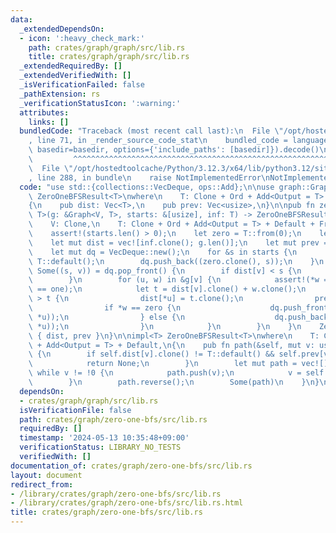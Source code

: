 ```yaml
---
data:
  _extendedDependsOn:
  - icon: ':heavy_check_mark:'
    path: crates/graph/graph/src/lib.rs
    title: crates/graph/graph/src/lib.rs
  _extendedRequiredBy: []
  _extendedVerifiedWith: []
  _isVerificationFailed: false
  _pathExtension: rs
  _verificationStatusIcon: ':warning:'
  attributes:
    links: []
  bundledCode: "Traceback (most recent call last):\n  File \"/opt/hostedtoolcache/Python/3.12.3/x64/lib/python3.12/site-packages/onlinejudge_verify/documentation/build.py\"\
    , line 71, in _render_source_code_stat\n    bundled_code = language.bundle(stat.path,\
    \ basedir=basedir, options={'include_paths': [basedir]}).decode()\n          \
    \         ^^^^^^^^^^^^^^^^^^^^^^^^^^^^^^^^^^^^^^^^^^^^^^^^^^^^^^^^^^^^^^^^^^^^^^^^^^^^^^^^^\n\
    \  File \"/opt/hostedtoolcache/Python/3.12.3/x64/lib/python3.12/site-packages/onlinejudge_verify/languages/rust.py\"\
    , line 288, in bundle\n    raise NotImplementedError\nNotImplementedError\n"
  code: "use std::{collections::VecDeque, ops::Add};\n\nuse graph::Graph;\n\npub struct\
    \ ZeroOneBFSResult<T>\nwhere\n    T: Clone + Ord + Add<Output = T> + Default,\n\
    {\n    pub dist: Vec<T>,\n    pub prev: Vec<usize>,\n}\n\npub fn zero_one_bfs<V,\
    \ T>(g: &Graph<V, T>, starts: &[usize], inf: T) -> ZeroOneBFSResult<T>\nwhere\n\
    \    V: Clone,\n    T: Clone + Ord + Add<Output = T> + Default + From<u8>,\n{\n\
    \    assert!(starts.len() > 0);\n    let zero = T::from(0);\n    let one = T::from(1);\n\
    \    let mut dist = vec![inf.clone(); g.len()];\n    let mut prev = vec![!0; g.len()];\n\
    \    let mut dq = VecDeque::new();\n    for &s in starts {\n        dist[s] =\
    \ T::default();\n        dq.push_back((zero.clone(), s));\n    }\n    while let\
    \ Some((s, v)) = dq.pop_front() {\n        if dist[v] < s {\n            continue;\n\
    \        }\n        for (u, w) in &g[v] {\n            assert!(*w == zero || *w\
    \ == one);\n            let t = dist[v].clone() + w.clone();\n            if dist[*u]\
    \ > t {\n                dist[*u] = t.clone();\n                prev[*u] = v;\n\
    \                if *w == zero {\n                    dq.push_front((t.clone(),\
    \ *u));\n                } else {\n                    dq.push_back((t.clone(),\
    \ *u));\n                }\n            }\n        }\n    }\n    ZeroOneBFSResult\
    \ { dist, prev }\n}\n\nimpl<T> ZeroOneBFSResult<T>\nwhere\n    T: Clone + Ord\
    \ + Add<Output = T> + Default,\n{\n    pub fn path(&self, mut v: usize) -> Option<Vec<usize>>\
    \ {\n        if self.dist[v].clone() != T::default() && self.prev[v] == !0 {\n\
    \            return None;\n        }\n        let mut path = vec![];\n       \
    \ while v != !0 {\n            path.push(v);\n            v = self.prev[v];\n\
    \        }\n        path.reverse();\n        Some(path)\n    }\n}\n"
  dependsOn:
  - crates/graph/graph/src/lib.rs
  isVerificationFile: false
  path: crates/graph/zero-one-bfs/src/lib.rs
  requiredBy: []
  timestamp: '2024-05-13 10:35:48+09:00'
  verificationStatus: LIBRARY_NO_TESTS
  verifiedWith: []
documentation_of: crates/graph/zero-one-bfs/src/lib.rs
layout: document
redirect_from:
- /library/crates/graph/zero-one-bfs/src/lib.rs
- /library/crates/graph/zero-one-bfs/src/lib.rs.html
title: crates/graph/zero-one-bfs/src/lib.rs
---
```

